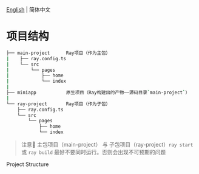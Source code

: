 [English](./README.md) | 简体中文

# 项目结构
```bash
├── main-project      Ray项目（作为主包）
|    ├── ray.config.ts
|    └── src
|        └── pages
|            ├── home
|            └── index
|
├── miniapp           原生项目（Ray构建出的产物——源码目录`main-project`）
|
└── ray-project       Ray项目（作为子包）
    ├── ray.config.ts
    └── src
        └── pages
            ├── home
            └── index
```
> 注意📢
> 主包项目（main-project） 与 子包项目（ray-project）`ray start` 或 `ray build` 最好不要同时运行。否则会出现不可预期的问题

Project Structure